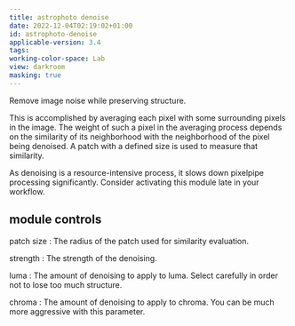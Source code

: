 ```yaml
---
title: astrophoto denoise
date: 2022-12-04T02:19:02+01:00
id: astrophoto-denoise
applicable-version: 3.4
tags:
working-color-space: Lab
view: darkroom
masking: true
---
```


Remove image noise while preserving structure.

This is accomplished by averaging each pixel with some surrounding pixels in the image. The weight of such a pixel in the averaging process depends on the similarity of its neighborhood with the neighborhood of the pixel being denoised. A patch with a defined size is used to measure that similarity.

As denoising is a resource-intensive process, it slows down pixelpipe processing significantly. Consider activating this module late in your workflow.

## module controls

patch size
: The radius of the patch used for similarity evaluation.

strength
: The strength of the denoising.

luma
: The amount of denoising to apply to luma. Select carefully in order not to lose too much structure.

chroma
: The amount of denoising to apply to chroma. You can be much more aggressive with this parameter.

